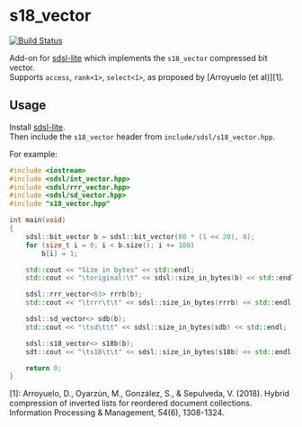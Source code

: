 # s18_vector
[![Build Status](https://travis-ci.com/mudetz/s18_vector.svg?token=Zzkozptv3erZZycPNKT4&branch=master)](https://travis-ci.com/mudetz/s18_vector_definitive)

Add-on for [sdsl-lite](https://github.com/simongog/sdsl-lite) which implements the `s18_vector`
compressed bit vector.  
Supports `access`, `rank<1>`, `select<1>`, as proposed by [Arroyuelo (et al)][1].

## Usage

Install [sdsl-lite](https://github.com/simongog/sdsl-lite).  
Then include the `s18_vector` header from `include/sdsl/s18_vector.hpp`.

For example:
```cpp
#include <iostream>
#include <sdsl/int_vector.hpp>
#include <sdsl/rrr_vector.hpp>
#include <sdsl/sd_vector.hpp>
#include "s18_vector.hpp"

int main(void)
{
    sdsl::bit_vector b = sdsl::bit_vector(80 * (1 << 20), 0);
    for (size_t i = 0; i < b.size(); i += 100)
        b[i] = 1;

    std::cout << "Size in bytes" << std::endl;
    std::cout << "\toriginal:\t" << sdsl::size_in_bytes(b) << std::endl;

    sdsl::rrr_vector<63> rrrb(b);
    std::cout << "\trrr\t\t" << sdsl::size_in_bytes(rrrb) << std::endl;

    sdsl::sd_vector<> sdb(b);
    std::cout << "\tsd\t\t" << sdsl::size_in_bytes(sdb) << std::endl;

    sdsl::s18_vector<> s18b(b);
    sdt::cout << "\ts18\t\t" << sdsl::size_in_bytes(s18b) << std::endl;

    return 0;
}
```

[1]: Arroyuelo, D., Oyarzún, M., González, S., & Sepulveda, V. (2018). Hybrid compression of inverted
lists for reordered document collections. Information Processing & Management, 54(6), 1308-1324.
